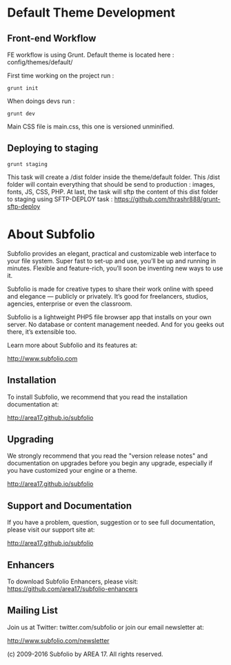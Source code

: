 # Default Theme Development

## Front-end Workflow

FE workflow is using Grunt.
Default theme is located here : config/themes/default/

First time working on the project run :

```
grunt init
```

When doings devs run :

```
grunt dev
```

Main CSS file is main.css, this one is versioned unminified.

## Deploying to staging

```
grunt staging
```

This task will create a /dist folder inside the theme/default folder.
This /dist folder will contain everything that should be send to production : images, fonts, JS, CSS, PHP.
At last, the task will sftp the content of this dist folder to staging using SFTP-DEPLOY task : https://github.com/thrashr888/grunt-sftp-deploy



# About Subfolio

Subfolio provides an elegant, practical and customizable web interface to your file system. Super fast to set-up and use, you’ll be up and running in minutes. Flexible and feature-rich, you’ll soon be inventing new ways to use it.

Subfolio is made for creative types to share their work online with speed and elegance — publicly or privately. It’s good for freelancers, studios, agencies, enterprise or even the classroom.

Subfolio is a lightweight PHP5 file browser app that installs on your own server. No database or content management needed. And for you geeks out there, it’s extensible too.

Learn more about Subfolio and its features at:

  http://www.subfolio.com

## Installation

To install Subfolio, we recommend that you read the installation documentation at:

  http://area17.github.io/subfolio

## Upgrading

We strongly recommend that you read the "version release notes" and documentation on upgrades before you begin any upgrade, especially if you have customized your engine or a theme. 

  http://area17.github.io/subfolio

## Support and Documentation

If you have a problem, question, suggestion or to see full documentation, please visit our support site at:

  http://area17.github.io/subfolio
  
## Enhancers

To download Subfolio Enhancers, please visit:
https://github.com/area17/subfolio-enhancers

## Mailing List

Join us at Twitter: twitter.com/subfolio or join our email newsletter at:

  http://www.subfolio.com/newsletter

(c) 2009-2016 Subfolio by AREA 17. All rights reserved.
